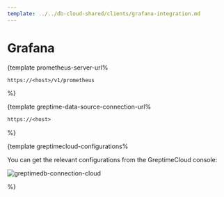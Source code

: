 ```yaml
---
template: ../../db-cloud-shared/clients/grafana-integration.md
---
```

# Grafana

<docs-template>

{template prometheus-server-url%

```txt
https://<host>/v1/prometheus
```

%}

{template greptime-data-source-connection-url%

```txt
https://<host>
```

%}

{template greptimecloud-configurations%

You can get the relevant configurations from the GreptimeCloud console:

![greptimedb-connection-cloud](/greptimedb-connection-cloud.png)

%}

</docs-template>
